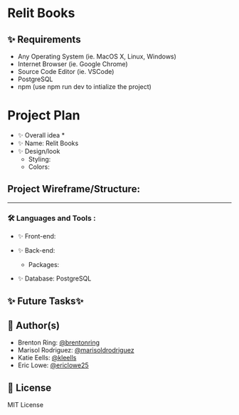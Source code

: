 # Relit Books

## ✨ Requirements
* Any Operating System (ie. MacOS X, Linux, Windows)
* Internet Browser (ie. Google Chrome)
* Source Code Editor (ie. VSCode)
* PostgreSQL
* npm (use npm run dev to intialize the project)

# Project Plan
- ✨ Overall idea
    *
- ✨ Name: Relit Books
- ✨ Design/look
    * Styling:
    * Colors:

## Project Wireframe/Structure:



---
### :hammer_and_wrench: Languages and Tools :
- ✨ Front-end:
- ✨ Back-end: 
    - Packages:

- ✨ Database: PostgreSQL

## ✨ Future Tasks✨

## 👤 Author(s)

* Brenton Ring: [@brentonring](https://github.com/brentonring)
* Marisol Rodriguez: [@marisoldrodriguez](https://github.com/marisoldrodriguez)
* Katie Eells: [@kleells](https://github.com/kleells)
* Eric Lowe: [@ericlowe25](https://github.com/ericlowe25)

## 📝 License
MIT License


